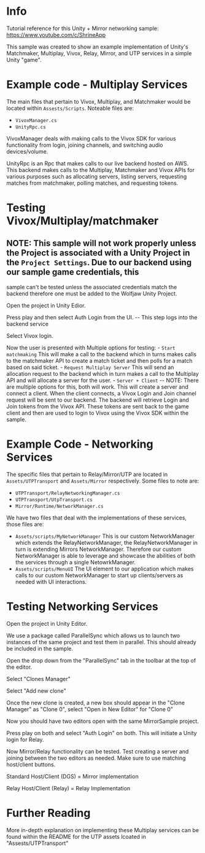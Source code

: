 # Info

Tutorial reference for this Unity + Mirror networking sample: https://www.youtube.com/c/ShrineApp

This sample was created to show an example implementation of Unity's Matchmaker, Multiplay, Vivox, 
Relay, Mirror, and UTP services in a simple Unity "game".

#  Example code - Multiplay Services

The main files that pertain to Vivox, Multiplay, and Matchmaker would be located within `Assests/Scripts`. Noteable files are:

- `VivoxManager.cs`
- `UnityRpc.cs`

VivoxManager deals with making calls to the Vivox SDK for various functionality from login, joining channels, and switching audio devices/volume.

UnityRpc is an Rpc that makes calls to our live backend hosted on AWS. This backend makes calls to the Multiplay, Matchmaker and Vivox APIs for various purposes such as allocating servers,
listing servers, requesting matches from matchmaker, polling matches, and requesting tokens. 

# Testing Vivox/Multiplay/matchmaker
## NOTE: This sample will not work properly unless the Project is associated with a Unity Project in the `Project Settings`. Due to our backend using our sample game credentials, this 
sample can't be tested unless the associated credentials match the backend therefore one must be added to the Wolfjaw Unity Project.

Open the project in Unity Edior.

Press play and then select Auth Login from the UI. -- This step logs into the backend service

Select Vivox login.

Now the user is presented with Multiple options for testing:
	- `Start matchmaking`
		This will make a call to the backend which in turns makes calls to the matchmaker API to create a match ticket and then polls for a match based on said ticket.
	- `Request Multiplay Server`
		This will send an allocation request to the backend which in turn makes a call to the Multiplay API and will allocate a server for the user.
	- `Server + Client` -- NOTE: There are multiple options for this, both will work. 
		This will create a server and connect a client. When the client connects, a Vivox Login and Join channel request will be sent to our backend. The backend will 
		retrieve Login and Join tokens from the Vivox API. These tokens are sent back to the game client and then are used to login to Vivox using the Vivox SDK within the sample. 

# Example Code - Networking Services

The specific files that pertain to Relay/Mirror/UTP are located in `Assets/UTPTransport` and `Assets/Mirror` respectively. Some files to note are:

- `UTPTransport/RelayNetworkingManager.cs`
- `UTPTransport/UtpTransport.cs`
- `Mirror/Runtime/NetworkManager.cs`


We have two files that deal with the implementations of these services, those files are:

- `Assets/scripts/MyNetworkManager`
	This is our custom NetworkManager which extends the RelayNetworkManager, the RelayNetworkManager in turn is extending Mirrors NetworkManager.
	Therefore our custom NetworkManager is able to leverage and showcase the abilities of both the services through a single NetowrkManager.
- `Assets/scripts/MenuUI`
	The UI element to our application which makes calls to our custom NetworkManager to start up clients/servers as needed with UI interactions.

# Testing Networking Services

Open the project in Unity Editor. 

We use a package called ParallelSync which allows us to launch two instances of the same project and test them in parallel. This should already be included in the sample.

Open the drop down from the "ParallelSync" tab in the toolbar at the top of the editor. 

Select "Clones Manager"

Select "Add new clone"

Once the new clone is created, a new box should appear in the "Clone Manager" as "Clone 0", select "Open in New Editor" for "Clone 0"

Now you should have two editors open with the same MirrorSample project.

Press play on both and select "Auth Login" on both. This will initiate a Unity login for Relay.

Now Mirror/Relay functionality can be tested. Test creating a server and joining between the two editors as needed. Make sure to use matching host/client buttons.

Standard Host/Client (DGS) = Mirror implementation

Relay Host/Client (Relay) = Relay Implementation

# Further Reading

More in-depth explanation on implementing these Multiplay services can be found within the README for the UTP assets lcoated in "Assests/UTPTransport"